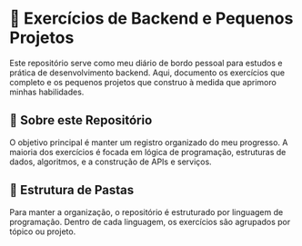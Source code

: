 # 🚀 Exercícios de Backend e Pequenos Projetos

Este repositório serve como meu diário de bordo pessoal para estudos e prática de desenvolvimento backend. Aqui, documento os exercícios que completo e os pequenos projetos que construo à medida que aprimoro minhas habilidades.

## 🎯 Sobre este Repositório

O objetivo principal é manter um registro organizado do meu progresso. A maioria dos exercícios é focada em lógica de programação, estruturas de dados, algoritmos, e a construção de APIs e serviços.

## 📂 Estrutura de Pastas

Para manter a organização, o repositório é estruturado por linguagem de programação. Dentro de cada linguagem, os exercícios são agrupados por tópico ou projeto.
